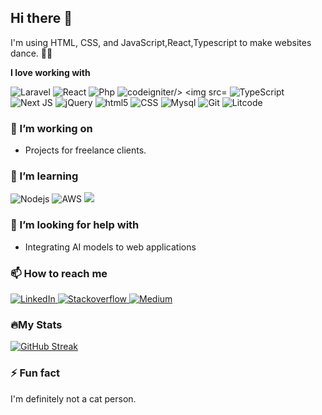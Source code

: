 ## Hi there 👋

I'm using HTML, CSS, and JavaScript,React,Typescript to make websites dance. 🕺🏽

**I love working with**
<div display="flex">
  <img src="https://img.shields.io/badge/laravel-%2320232a.svg?style=for-the-badge&logo=laravel&logoColor=%2361DAFB" alt="Laravel"/>
  <img src="https://img.shields.io/badge/react-%2320232a.svg?style=for-the-badge&logo=react&logoColor=%2361DAFB" alt="React"/>
  <img src="https://img.shields.io/badge/php-%2320232a.svg?style=for-the-badge&logo=php&logoColor=%2361DAFB" alt="Php"/>
  <img src="https://img.shields.io/badge/codeigniter-%2320232a.svg?style=for-the-badge&logo=codeigniter&logoColor=%2361DAFB" alt="codeigniter/>
  <img src="https://img.shields.io/badge/typescript-%23007ACC.svg?style=for-the-badge&logo=typescript&logoColor=white" alt="TypeScript"/>
  <img src="https://img.shields.io/badge/Javascript-%2320232a.svg?style=for-the-badge&logo=Javascript&logoColor=%2361DAFB" alt="TypeScript"/>
   <img src="https://img.shields.io/badge/Next-black?style=for-the-badge&logo=next.js&logoColor=white" alt="Next JS"/>
  <img src="https://img.shields.io/badge/jQuery-%23663399.svg?style=for-the-badge&logo=jQuery&logoColor=white" alt="jQuery"/>
  <img src="https://img.shields.io/badge/html5-%23663399.svg?style=for-the-badge&logo=html5&logoColor=white" alt="html5"/>
  <img src="https://img.shields.io/badge/css3-%231572B6.svg?style=for-the-badge&logo=css3&logoColor=white" alt="CSS"/>
  <img src="https://img.shields.io/badge/mysql-%231572B6.svg?style=for-the-badge&logo=mysql&logoColor=white" alt="Mysql"/>
  <img src="https://img.shields.io/badge/git-%231572B6.svg?style=for-the-badge&logo=git&logoColor=white" alt="Git"/>
  <img src="https://img.shields.io/badge/litcode-%231572B6.svg?style=for-the-badge&logo=litcode&logoColor=white" alt="Litcode"/>

</div>

### 🔭 I’m working on

- Projects for freelance clients.

### 🌱 I’m learning

<div display="flex">
  <img src="https://img.shields.io/badge/nodejs-2F3134?style=for-the-badge&logo=nodejs&logoColor=white" alt="Nodejs"/>
  <img src="https://img.shields.io/badge/Amazon_AWS-232F3E?style=for-the-badge&logo=amazon-aws&logoColor=white" alt="AWS"/>
  <img src="https://img.shields.io/badge/Docker-%2320232a.svg?style=for-the-badge&logo=Docker&logoColor=%2361DAFB alt="Docker""/>

</div>

### 🤔 I’m looking for help with

- Integrating AI models to web applications

### 📫 How to reach me

<div display="flex">
  <a href="https://www.linkedin.com/in/md-arif-rizvee-zishan-84baa24a/" target="_blank">
    <img src="https://img.shields.io/badge/linkedin-%230077B5.svg?style=for-the-badge&logo=linkedin&logoColor=white" alt="LinkedIn"/>
  </a>
  <a href="https://stackoverflow.com/users/2382531/zishan" target="_blank">
    <img src="https://img.shields.io/badge/stackoverflow-%230077B5.svg?style=for-the-badge&logo=stackoverflow&logoColor=white" alt="Stackoverflow"/>
  </a>
  <a href="https://medium.com/@zishan07csecuet" target="_blank">
    <img src="https://img.shields.io/badge/Medium-12100E?style=for-the-badge&logo=medium&logoColor=white" alt="Medium"/>
  </a>
</div>

### 🔥My Stats
[![GitHub Streak](https://github-readme-streak-stats.herokuapp.com?user=zishan07cse)](https://git.io/streak-stats)

### ⚡ Fun fact

I'm definitely not a cat person.
